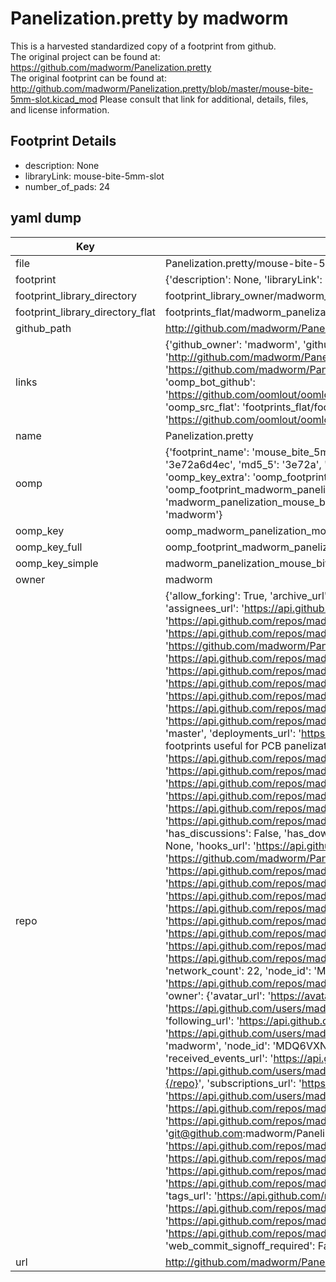 # Panelization.pretty by madworm  
This is a harvested standardized copy of a footprint from github.  
The original project can be found at:  
https://github.com/madworm/Panelization.pretty  
The original footprint can be found at:
http://github.com/madworm/Panelization.pretty/blob/master/mouse-bite-5mm-slot.kicad_mod
Please consult that link for additional, details, files, and license information.  
## Footprint Details
* description: None  
* libraryLink: mouse-bite-5mm-slot  
* number_of_pads: 24  
## yaml dump  
| Key | Value |  
| --- | --- |  
| file | Panelization.pretty/mouse-bite-5mm-slot.kicad_mod |  
| footprint | {'description': None, 'libraryLink': 'mouse-bite-5mm-slot', 'number_of_pads': 24} |  
| footprint_library_directory | footprint_library_owner/madworm_Panelization.pretty |  
| footprint_library_directory_flat | footprints_flat/madworm_panelization_mouse_bite_5mm_slot/working |  
| github_path | http://github.com/madworm/Panelization.pretty/blob/master/mouse-bite-5mm-slot.kicad_mod |  
| links | {'github_owner': 'madworm', 'github_repo_name': 'Panelization.pretty', 'github_src': 'http://github.com/madworm/Panelization.pretty/blob/master/mouse-bite-5mm-slot.kicad_mod', 'github_src_repo': 'https://github.com/madworm/Panelization.pretty', 'oomp_bot': 'footprints/madworm_panelization_mouse_bite_5mm_slot/working', 'oomp_bot_github': 'https://github.com/oomlout/oomlout_oomp_footprint_bot/tree/main/footprints/madworm_panelization_mouse_bite_5mm_slot/working', 'oomp_src_flat': 'footprints_flat/footprints_flat/madworm_panelization_mouse_bite_5mm_slot/working', 'oomp_src_flat_github': 'https://github.com/oomlout/oomlout_oomp_footprint_src/tree/main/footprints_flat/madworm_panelization_mouse_bite_5mm_slot/working'} |  
| name | Panelization.pretty |  
| oomp | {'footprint_name': 'mouse_bite_5mm_slot', 'library_name': 'panelization', 'md5': '3e72a6d4ec798b9bedf21a23f8f58b21', 'md5_10': '3e72a6d4ec', 'md5_5': '3e72a', 'md5_6': '3e72a6', 'oomp_key': 'oomp_madworm_panelization_mouse_bite_5mm_slot', 'oomp_key_extra': 'oomp_footprint_madworm_panelization_mouse_bite_5mm_slot', 'oomp_key_full': 'oomp_footprint_madworm_panelization_mouse_bite_5mm_slot_3e72a6', 'oomp_key_simple': 'madworm_panelization_mouse_bite_5mm_slot', 'original_filename': 'Panelization.pretty/mouse-bite-5mm-slot.kicad_mod', 'owner_name': 'madworm'} |  
| oomp_key | oomp_madworm_panelization_mouse_bite_5mm_slot |  
| oomp_key_full | oomp_footprint_madworm_panelization_mouse_bite_5mm_slot |  
| oomp_key_simple | madworm_panelization_mouse_bite_5mm_slot |  
| owner | madworm |  
| repo | {'allow_forking': True, 'archive_url': 'https://api.github.com/repos/madworm/Panelization.pretty/{archive_format}{/ref}', 'archived': False, 'assignees_url': 'https://api.github.com/repos/madworm/Panelization.pretty/assignees{/user}', 'blobs_url': 'https://api.github.com/repos/madworm/Panelization.pretty/git/blobs{/sha}', 'branches_url': 'https://api.github.com/repos/madworm/Panelization.pretty/branches{/branch}', 'clone_url': 'https://github.com/madworm/Panelization.pretty.git', 'collaborators_url': 'https://api.github.com/repos/madworm/Panelization.pretty/collaborators{/collaborator}', 'comments_url': 'https://api.github.com/repos/madworm/Panelization.pretty/comments{/number}', 'commits_url': 'https://api.github.com/repos/madworm/Panelization.pretty/commits{/sha}', 'compare_url': 'https://api.github.com/repos/madworm/Panelization.pretty/compare/{base}...{head}', 'contents_url': 'https://api.github.com/repos/madworm/Panelization.pretty/contents/{+path}', 'contributors_url': 'https://api.github.com/repos/madworm/Panelization.pretty/contributors', 'created_at': '2014-07-12T13:23:24Z', 'default_branch': 'master', 'deployments_url': 'https://api.github.com/repos/madworm/Panelization.pretty/deployments', 'description': 'LAYOUT FILES: KiCad footprints useful for PCB panelization (mouse-bites...).', 'disabled': False, 'downloads_url': 'https://api.github.com/repos/madworm/Panelization.pretty/downloads', 'events_url': 'https://api.github.com/repos/madworm/Panelization.pretty/events', 'fork': False, 'forks': 22, 'forks_count': 22, 'forks_url': 'https://api.github.com/repos/madworm/Panelization.pretty/forks', 'full_name': 'madworm/Panelization.pretty', 'git_commits_url': 'https://api.github.com/repos/madworm/Panelization.pretty/git/commits{/sha}', 'git_refs_url': 'https://api.github.com/repos/madworm/Panelization.pretty/git/refs{/sha}', 'git_tags_url': 'https://api.github.com/repos/madworm/Panelization.pretty/git/tags{/sha}', 'git_url': 'git://github.com/madworm/Panelization.pretty.git', 'has_discussions': False, 'has_downloads': True, 'has_issues': True, 'has_pages': False, 'has_projects': True, 'has_wiki': True, 'homepage': None, 'hooks_url': 'https://api.github.com/repos/madworm/Panelization.pretty/hooks', 'html_url': 'https://github.com/madworm/Panelization.pretty', 'id': 21767610, 'is_template': False, 'issue_comment_url': 'https://api.github.com/repos/madworm/Panelization.pretty/issues/comments{/number}', 'issue_events_url': 'https://api.github.com/repos/madworm/Panelization.pretty/issues/events{/number}', 'issues_url': 'https://api.github.com/repos/madworm/Panelization.pretty/issues{/number}', 'keys_url': 'https://api.github.com/repos/madworm/Panelization.pretty/keys{/key_id}', 'labels_url': 'https://api.github.com/repos/madworm/Panelization.pretty/labels{/name}', 'language': None, 'languages_url': 'https://api.github.com/repos/madworm/Panelization.pretty/languages', 'license': None, 'merges_url': 'https://api.github.com/repos/madworm/Panelization.pretty/merges', 'milestones_url': 'https://api.github.com/repos/madworm/Panelization.pretty/milestones{/number}', 'mirror_url': None, 'name': 'Panelization.pretty', 'network_count': 22, 'node_id': 'MDEwOlJlcG9zaXRvcnkyMTc2NzYxMA==', 'notifications_url': 'https://api.github.com/repos/madworm/Panelization.pretty/notifications{?since,all,participating}', 'open_issues': 1, 'open_issues_count': 1, 'owner': {'avatar_url': 'https://avatars.githubusercontent.com/u/343894?v=4', 'events_url': 'https://api.github.com/users/madworm/events{/privacy}', 'followers_url': 'https://api.github.com/users/madworm/followers', 'following_url': 'https://api.github.com/users/madworm/following{/other_user}', 'gists_url': 'https://api.github.com/users/madworm/gists{/gist_id}', 'gravatar_id': '', 'html_url': 'https://github.com/madworm', 'id': 343894, 'login': 'madworm', 'node_id': 'MDQ6VXNlcjM0Mzg5NA==', 'organizations_url': 'https://api.github.com/users/madworm/orgs', 'received_events_url': 'https://api.github.com/users/madworm/received_events', 'repos_url': 'https://api.github.com/users/madworm/repos', 'site_admin': False, 'starred_url': 'https://api.github.com/users/madworm/starred{/owner}{/repo}', 'subscriptions_url': 'https://api.github.com/users/madworm/subscriptions', 'type': 'User', 'url': 'https://api.github.com/users/madworm'}, 'private': False, 'pulls_url': 'https://api.github.com/repos/madworm/Panelization.pretty/pulls{/number}', 'pushed_at': '2021-11-30T16:48:16Z', 'releases_url': 'https://api.github.com/repos/madworm/Panelization.pretty/releases{/id}', 'size': 7, 'ssh_url': 'git@github.com:madworm/Panelization.pretty.git', 'stargazers_count': 78, 'stargazers_url': 'https://api.github.com/repos/madworm/Panelization.pretty/stargazers', 'statuses_url': 'https://api.github.com/repos/madworm/Panelization.pretty/statuses/{sha}', 'subscribers_count': 4, 'subscribers_url': 'https://api.github.com/repos/madworm/Panelization.pretty/subscribers', 'subscription_url': 'https://api.github.com/repos/madworm/Panelization.pretty/subscription', 'svn_url': 'https://github.com/madworm/Panelization.pretty', 'tags_url': 'https://api.github.com/repos/madworm/Panelization.pretty/tags', 'teams_url': 'https://api.github.com/repos/madworm/Panelization.pretty/teams', 'temp_clone_token': None, 'topics': [], 'trees_url': 'https://api.github.com/repos/madworm/Panelization.pretty/git/trees{/sha}', 'updated_at': '2023-07-25T13:52:29Z', 'url': 'https://api.github.com/repos/madworm/Panelization.pretty', 'visibility': 'public', 'watchers': 78, 'watchers_count': 78, 'web_commit_signoff_required': False} |  
| url | http://github.com/madworm/Panelization.pretty |  

